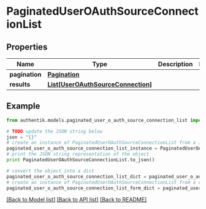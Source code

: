 # PaginatedUserOAuthSourceConnectionList


## Properties
Name | Type | Description | Notes
------------ | ------------- | ------------- | -------------
**pagination** | [**Pagination**](Pagination.md) |  | 
**results** | [**List[UserOAuthSourceConnection]**](UserOAuthSourceConnection.md) |  | 

## Example

```python
from authentik.models.paginated_user_o_auth_source_connection_list import PaginatedUserOAuthSourceConnectionList

# TODO update the JSON string below
json = "{}"
# create an instance of PaginatedUserOAuthSourceConnectionList from a JSON string
paginated_user_o_auth_source_connection_list_instance = PaginatedUserOAuthSourceConnectionList.from_json(json)
# print the JSON string representation of the object
print PaginatedUserOAuthSourceConnectionList.to_json()

# convert the object into a dict
paginated_user_o_auth_source_connection_list_dict = paginated_user_o_auth_source_connection_list_instance.to_dict()
# create an instance of PaginatedUserOAuthSourceConnectionList from a dict
paginated_user_o_auth_source_connection_list_form_dict = paginated_user_o_auth_source_connection_list.from_dict(paginated_user_o_auth_source_connection_list_dict)
```
[[Back to Model list]](../README.md#documentation-for-models) [[Back to API list]](../README.md#documentation-for-api-endpoints) [[Back to README]](../README.md)


